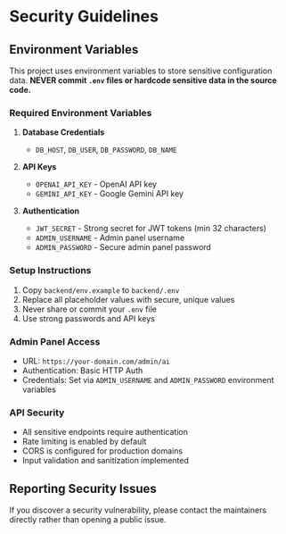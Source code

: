 # Security Guidelines

## Environment Variables

This project uses environment variables to store sensitive configuration data. **NEVER commit `.env` files or hardcode sensitive data in the source code.**

### Required Environment Variables

1. **Database Credentials**

   - `DB_HOST`, `DB_USER`, `DB_PASSWORD`, `DB_NAME`

2. **API Keys**

   - `OPENAI_API_KEY` - OpenAI API key
   - `GEMINI_API_KEY` - Google Gemini API key

3. **Authentication**
   - `JWT_SECRET` - Strong secret for JWT tokens (min 32 characters)
   - `ADMIN_USERNAME` - Admin panel username
   - `ADMIN_PASSWORD` - Secure admin panel password

### Setup Instructions

1. Copy `backend/env.example` to `backend/.env`
2. Replace all placeholder values with secure, unique values
3. Never share or commit your `.env` file
4. Use strong passwords and API keys

### Admin Panel Access

- URL: `https://your-domain.com/admin/ai`
- Authentication: Basic HTTP Auth
- Credentials: Set via `ADMIN_USERNAME` and `ADMIN_PASSWORD` environment variables

### API Security

- All sensitive endpoints require authentication
- Rate limiting is enabled by default
- CORS is configured for production domains
- Input validation and sanitization implemented

## Reporting Security Issues

If you discover a security vulnerability, please contact the maintainers directly rather than opening a public issue.
